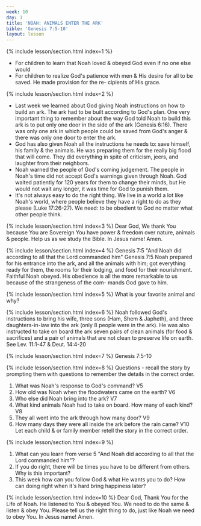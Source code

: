 ```yaml
---
week: 10
day: 1
title: 'NOAH: ANIMALS ENTER THE ARK'
bible: 'Genesis 7:5-10'
layout: lesson
---
```



{% include lesson/section.html index=1 %}
- For children to learn that Noah loved & obeyed God even if no one else would
- For children to realize God's patience with men & His desire for all to be saved. He made provision for the re- cipients of His grace.


{% include lesson/section.html index=2 %}
- Last week we learned about God giving Noah instructions on how to build an ark. The ark had to be built according to God's plan. One very important thing to remember about the way God told Noah to build this ark is to put only one door in the side of the ark (Genesis 6:16). There was only one ark in which people could be saved from God's anger & there was only one door to enter the ark.
- God has also given Noah all the instructions he needs to: save himself, his family & the animals. He was preparing them for the really big flood that will come. They did everything in spite of criticism, jeers, and laughter from their neighbors.
 - Noah warned the people of God's coming judgement. The people in Noah's time did not accept God's warnings given through Noah. God waited patiently for 120 years for them to change their minds, but He would not wait any longer, it was time for God to punish them.
- It's not always easy to do the right thing. We live in a world a lot like Noah's world, where people believe they have a right to do as they please (Luke 17:26-27). We need: to be obedient to God no matter what other people think.


{% include lesson/section.html index=3 %}
Dear God, We thank You because You are Sovereign You have power & freedom over nature, animals & people. Help us as we study the Bible. In Jesus name! Amen.


{% include lesson/section.html index=4 %}
Genesis 7:5 "And Noah did according to all that the Lord commanded him" Genesis 7:5 Noah prepared for his entrance into the ark, and all the animals with him; got everything ready for them, the rooms for their lodging, and food for their nourishment. Faithful Noah obeyed. His obedience is all the more remarkable to us because of the strangeness of the com- mands God gave to him.


{% include lesson/section.html index=5 %}
What is your favorite animal and why?


{% include lesson/section.html index=6 %}
Noah followed God's instructions to bring his wife, three sons (Ham, Shem & Japheth), and three daughters-in-law into the ark (only 8 people were in the ark). He was also instructed to take on board the ark seven pairs of clean animals (for food & sacrifices) and a pair of animals that are not clean to preserve life on earth. See Lev. 11:1-47 & Deut. 14:4-20


{% include lesson/section.html index=7 %}
Genesis 7:5-10


{% include lesson/section.html index=8 %}
Questions - recall the story by prompting them with questions to remember the details in the correct order.
1. What was Noah's response to God's command? V5
2. How old was Noah when the floodwaters came on the earth? V6
3. Who else did Noah bring into the ark? V7
4. What kind animals Noah had to take on board. How many of each kind? V8
5. They all went into the ark through how many door? V9
6. How many days they were all inside the ark before the rain came? V10
Let each child & or family member retell the story in the correct order.


{% include lesson/section.html index=9 %}
1. What can you learn from verse 5 "And Noah did according to all that the Lord commanded him"?
2. If you do right, there will be times you have to be different from others. Why is this important?
3. This week how can you follow God & what He wants you to do? How can doing right when it's hard bring happiness later?


{% include lesson/section.html index=10 %}
Dear God, Thank You for the Life of Noah. He listened to You & obeyed You. We need to do the same & listen & obey You. Please tell us the right thing to do, just like Noah we need to obey You. In Jesus name! Amen.

